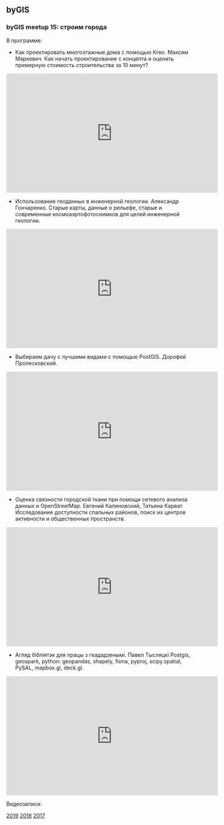 ## byGIS


### byGIS meetup 15: строим города

В программе:

 * Как проектировать многоэтажные дома c помощью Kreo. Максим Маркевич.
Как начать проектирование с концепта и оценить примерную стоимость строительства за 10 минут?

<iframe width="560" height="315" src="https://www.youtube.com/embed/zWqNhvnbhAw" frameborder="0" allow="accelerometer; autoplay; encrypted-media; gyroscope; picture-in-picture" allowfullscreen></iframe>

 * Использование геоданных в инженерной геологии. Александр Гончаренко.
Старые карты, данные о рельефе, старые и современные космоаэртофотоснимков для целей инженерной геологии.

<iframe width="560" height="315" src="https://www.youtube.com/embed/_a5fo2v_UO8" frameborder="0" allow="accelerometer; autoplay; encrypted-media; gyroscope; picture-in-picture" allowfullscreen></iframe>

 * Выбираем дачу с лучшими видами с помощью PostGIS. Дорофей Пролесковский.
 
 <iframe width="560" height="315" src="https://www.youtube.com/embed/vwSup2gtnlQ" frameborder="0" allow="accelerometer; autoplay; encrypted-media; gyroscope; picture-in-picture" allowfullscreen></iframe>

 * Оценка связности городской ткани при помощи сетевого анализа данных и OpenStreetMap. Евгений Калиновский, Татьяна Карват
Исследование доступности спальных районов, поиск их центров активности и общественных пространств.

<iframe width="560" height="315" src="https://www.youtube.com/embed/57mSOf6eaKg" frameborder="0" allow="accelerometer; autoplay; encrypted-media; gyroscope; picture-in-picture" allowfullscreen></iframe>

 * Агляд бібліятэк для працы з геададзенымі. Павел Тысляцкі
Postgis, geospark, python: geopandas, shapely, fiona, pyproj, scipy.spatial, PySAL, mapbox.gl, deck.gl.

<iframe width="560" height="315" src="https://www.youtube.com/embed/yNrRsymCG-I" frameborder="0" allow="accelerometer; autoplay; encrypted-media; gyroscope; picture-in-picture" allowfullscreen></iframe>

Видеозаписи:

[2019](https://www.youtube.com/playlist?list=PLpVeA1tdgfCDTb1iYJ-1Gzboux-ohGEoT) 
[2018](https://www.youtube.com/playlist?list=PLpVeA1tdgfCCB3iKA5BqqbfhRdBLwhdn8)
[2017](https://www.youtube.com/playlist?list=PLpVeA1tdgfCANfr_yTECodtFqfu9ld1xz)
